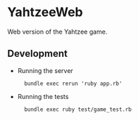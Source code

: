 # YahtzeeWeb

Web version of the Yahtzee game.

## Development

- Running the server

        bundle exec rerun 'ruby app.rb'

- Running the tests

        bundle exec ruby test/game_test.rb
